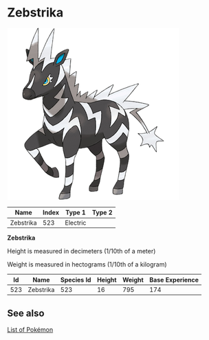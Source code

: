 # Zebstrika


![Zebstrika](images/523.png)

| **Name** | **Index** | **Type 1** | **Type 2** |
|----|----|----|----|
| Zebstrika | 523 | Electric  |  |

**Zebstrika** 


Height is measured in decimeters (1/10th of a meter)

Weight is measured in hectograms (1/10th of a kilogram)

| **Id** | **Name** | **Species Id** | **Height** | **Weight** | **Base Experience** |
|--------|----------|----------------|------------|------------|---------------------|
| 523 | Zebstrika | 523 | 16 | 795 | 174 |


## See also

[List of Pokémon](../pokemon.md)
